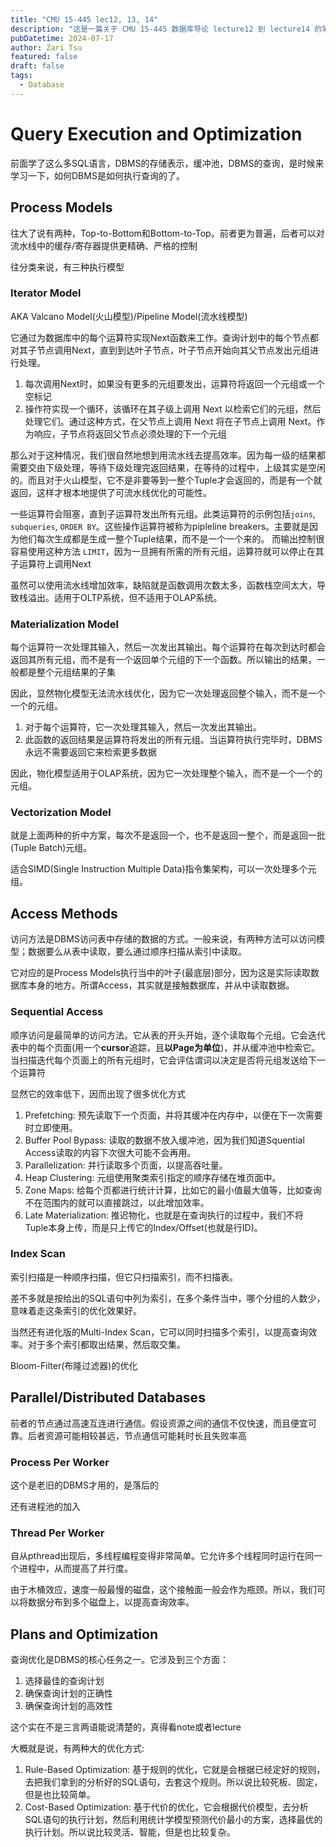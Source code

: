 ```yaml
---
title: "CMU 15-445 lec12, 13, 14"
description: "这是一篇关于 CMU 15-445 数据库导论 lecture12 到 lecture14 的笔记，主要讲讲里面的DBMS的问询执行与优化。"
pubDatetime: 2024-07-17
author: Zari Tsu
featured: false
draft: false
tags:
  - Database
---
```



# Query Execution and Optimization

前面学了这么多SQL语言，DBMS的存储表示，缓冲池，DBMS的查询，是时候来学习一下，如何DBMS是如何执行查询的了。

## Process Models

往大了说有两种，Top-to-Bottom和Bottom-to-Top。前者更为普遍，后者可以对流水线中的缓存/寄存器提供更精确、严格的控制

往分类来说，有三种执行模型

### Iterator Model

AKA Valcano Model(火山模型)/Pipeline Model(流水线模型)

它通过为数据库中的每个运算符实现Next函数来工作。查询计划中的每个节点都对其子节点调用Next，直到到达叶子节点，叶子节点开始向其父节点发出元组进行处理。

1. 每次调用Next时，如果没有更多的元组要发出，运算符将返回一个元组或一个空标记
2. 操作符实现一个循环，该循环在其子级上调用 Next 以检索它们的元组，然后处理它们。通过这种方式，在父节点上调用 Next 将在子节点上调用 Next。作为响应，子节点将返回父节点必须处理的下一个元组

那么对于这种情况，我们很自然地想到用流水线去提高效率。因为每一级的结果都需要交由下级处理，等待下级处理完返回结果，在等待的过程中，上级其实是空闲的。而且对于火山模型，它不是非要等到一整个Tuple才会返回的，而是有一个就返回，这样才根本地提供了可流水线优化的可能性。

一些运算符会阻塞，直到子运算符发出所有元组。此类运算符的示例包括`joins`, `subqueries`, `ORDER BY`。这些操作运算符被称为pipleline breakers。主要就是因为他们每次生成都是生成一整个Tuple结果，而不是一个一个来的。
而输出控制很容易使用这种方法 `LIMIT`，因为一旦拥有所需的所有元组，运算符就可以停止在其子运算符上调用Next

虽然可以使用流水线增加效率，缺陷就是函数调用次数太多，函数栈空间太大，导致栈溢出。适用于OLTP系统，但不适用于OLAP系统。

### Materialization Model

每个运算符一次处理其输入，然后一次发出其输出。每个运算符在每次到达时都会返回其所有元组，而不是有一个返回单个元组的下一个函数。所以输出的结果，一般都是整个元组结果的子集

因此，显然物化模型无法流水线优化，因为它一次处理返回整个输入，而不是一个一个的元组。

1. 对于每个运算符，它一次处理其输入，然后一次发出其输出。
2. 此函数的返回结果是运算符将发出的所有元组。当运算符执行完毕时，DBMS永远不需要返回它来检索更多数据

因此，物化模型适用于OLAP系统，因为它一次处理整个输入，而不是一个一个的元组。

### Vectorization Model

就是上面两种的折中方案，每次不是返回一个，也不是返回一整个，而是返回一批(Tuple Batch)元组。

适合SIMD(Single Instruction Multiple Data)指令集架构，可以一次处理多个元组。

## Access Methods

访问方法是DBMS访问表中存储的数据的方式。一般来说，有两种方法可以访问模型；数据要么从表中读取，要么通过顺序扫描从索引中读取。

它对应的是Process Models执行当中的叶子(最底层)部分，因为这是实际读取数据库本身的地方。所谓Access，其实就是接触数据库，并从中读取数据。

### Sequential Access

顺序访问是最简单的访问方法。它从表的开头开始，逐个读取每个元组。它会迭代表中的每个页面(用一个**cursor**追踪，且**以Page为单位**)，并从缓冲池中检索它。当扫描迭代每个页面上的所有元组时，它会评估谓词以决定是否将元组发送给下一个运算符

显然它的效率低下，因而出现了很多优化方式

1. Prefetching: 预先读取下一个页面，并将其缓冲在内存中，以便在下一次需要时立即使用。
2. Buffer Pool Bypass: 读取的数据不放入缓冲池，因为我们知道Squential Access读取的内容下次很大可能不会再用。
3. Parallelization: 并行读取多个页面，以提高吞吐量。
4. Heap Clustering: 元组使用聚类索引指定的顺序存储在堆页面中。
5. Zone Maps: 给每个页都进行统计计算，比如它的最小值最大值等，比如查询不在范围内的就可以直接跳过，以此增加效率。
6. Late Materialization: 推迟物化，也就是在查询执行的过程中，我们不将Tuple本身上传，而是只上传它的Index/Offset(也就是行ID)。

### Index Scan

索引扫描是一种顺序扫描，但它只扫描索引，而不扫描表。

差不多就是按给出的SQL语句中列为索引，在多个条件当中，哪个分组的人数少，意味着走这条索引的优化效果好。

当然还有进化版的Multi-Index Scan，它可以同时扫描多个索引，以提高查询效率。对于多个索引都取出结果，然后取交集。

Bloom-Filter(布隆过滤器)的优化

## Parallel/Distributed Databases

前者的节点通过高速互连进行通信。假设资源之间的通信不仅快速，而且便宜可靠。后者资源可能相较甚远，节点通信可能耗时长且失败率高

### Process Per Worker

这个是老旧的DBMS才用的，是落后的

还有进程池的加入

### Thread Per Worker

自从pthread出现后，多线程编程变得非常简单。它允许多个线程同时运行在同一个进程中，从而提高了并行度。

由于木桶效应，速度一般最慢的磁盘，这个接触面一般会作为瓶颈。所以，我们可以将数据分布到多个磁盘上，以提高查询效率。

## Plans and Optimization

查询优化是DBMS的核心任务之一。它涉及到三个方面：

1. 选择最佳的查询计划
2. 确保查询计划的正确性
3. 确保查询计划的高效性

这个实在不是三言两语能说清楚的，真得看note或者lecture

大概就是说，有两种大的优化方式: 

1. Rule-Based Optimization: 基于规则的优化，它就是会根据已经定好的规则，去把我们拿到的分析好的SQL语句，去套这个规则。所以说比较死板、固定，但是也比较简单。
2. Cost-Based Optimization: 基于代价的优化，它会根据代价模型，去分析SQL语句的执行计划，然后利用统计学模型预测代价最小的方案，选择最优的执行计划。所以说比较灵活、智能，但是也比较复杂。

